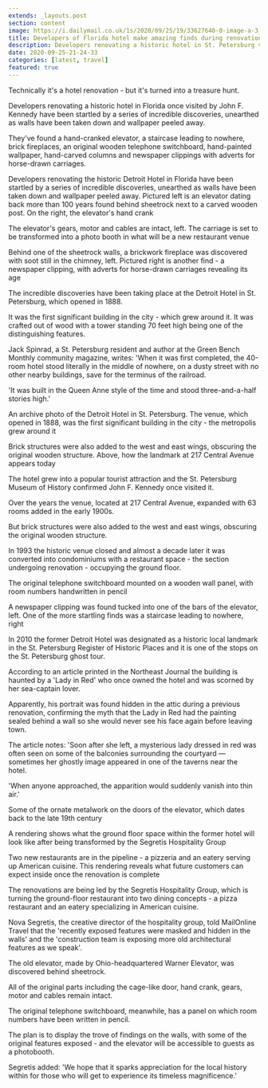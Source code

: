 ```yaml
---
extends: _layouts.post
section: content
image: https://i.dailymail.co.uk/1s/2020/09/25/19/33627640-0-image-a-3_1601058986926.jpg 
title: Developers of Florida hotel make amazing finds during renovation 
description: Developers renovating a historic hotel in St. Petersburg visited by John F. Kennedy have been startled by discoveries unearthed as walls have been taken down and wallpaper peeled away. 
date: 2020-09-25-21-24-33 
categories: [latest, travel] 
featured: true 
--- 
```

Technically it's a hotel renovation - but it's turned into a treasure hunt.

Developers renovating a historic hotel in Florida once visited by John F. Kennedy have been startled by a series of incredible discoveries, unearthed as walls have been taken down and wallpaper peeled away.

They've found a hand-cranked elevator, a staircase leading to nowhere, brick fireplaces, an original wooden telephone switchboard, hand-painted wallpaper, hand-carved columns and newspaper clippings with adverts for horse-drawn carriages.

Developers renovating the historic Detroit Hotel in Florida have been startled by a series of incredible discoveries, unearthed as walls have been taken down and wallpaper peeled away. Pictured left is an elevator dating back more than 100 years found behind sheetrock next to a carved wooden post. On the right, the elevator's hand crank 

The elevator's gears, motor and cables are intact, left. The carriage is set to be transformed into a photo booth in what will be a new restaurant venue

Behind one of the sheetrock walls, a brickwork fireplace was discovered with soot still in the chimney, left. Pictured right is another find - a newspaper clipping, with adverts for horse-drawn carriages revealing its age

The incredible discoveries have been taking place at the Detroit Hotel in St. Petersburg, which opened in 1888.

It was the first significant building in the city - which grew around it. It was crafted out of wood with a tower standing 70 feet high being one of the distinguishing features.

Jack Spinrad, a St. Petersburg resident and author at the Green Bench Monthly community magazine, writes: 'When it was first completed, the 40-room hotel stood literally in the middle of nowhere, on a dusty street with no other nearby buildings, save for the terminus of the railroad. 

'It was built in the Queen Anne style of the time and stood three-and-a-half stories high.'

An archive photo of the Detroit Hotel in St. Petersburg. The venue, which opened in 1888, was the first significant building in the city - the metropolis grew around it

Brick structures were also added to the west and east wings, obscuring the original wooden structure. Above, how the landmark at 217 Central Avenue appears today

The hotel grew into a popular tourist attraction and the St. Petersburg Museum of History confirmed John F. Kennedy once visited it. 

Over the years the venue, located at 217 Central Avenue, expanded with 63 rooms added in the early 1900s.

But brick structures were also added to the west and east wings, obscuring the original wooden structure.

In 1993 the historic venue closed and almost a decade later it was converted into condominiums with a restaurant space - the section undergoing renovation - occupying the ground floor. 

The original telephone switchboard mounted on a wooden wall panel, with room numbers handwritten in pencil

A newspaper clipping was found tucked into one of the bars of the elevator, left. One of the more startling finds was a staircase leading to nowhere, right

In 2010 the former Detroit Hotel was designated as a historic local landmark in the St. Petersburg Register of Historic Places and it is one of the stops on the St. Petersburg ghost tour. 

According to an article printed in the Northeast Journal the building is haunted by a 'Lady in Red' who once owned the hotel and was scorned by her sea-captain lover. 

Apparently, his portrait was found hidden in the attic during a previous renovation, confirming the myth that the Lady in Red had the painting sealed behind a wall so she would never see his face again before leaving town.

The article notes: 'Soon after she left, a mysterious lady dressed in red was often seen on some of the balconies surrounding the courtyard — sometimes her ghostly image appeared in one of the taverns near the hotel. 

'When anyone approached, the apparition would suddenly vanish into thin air.' 

Some of the ornate metalwork on the doors of the elevator, which dates back to the late 19th century

A rendering shows what the ground floor space within the former hotel will look like after being transformed by the Segretis Hospitality Group 

Two new restaurants are in the pipeline - a pizzeria and an eatery serving up American cuisine. This rendering reveals what future customers can expect inside once the renovation is complete

The renovations are being led by the Segretis Hospitality Group, which is turning the ground-floor restaurant into two dining concepts - a pizza restaurant and an eatery specializing in American cuisine.

Nova Segretis, the creative director of the hospitality group, told MailOnline Travel that the 'recently exposed features were masked and hidden in the walls' and the 'construction team is exposing more old architectural features as we speak'.

The old elevator, made by Ohio-headquartered Warner Elevator, was discovered behind sheetrock. 

All of the original parts including the cage-like door, hand crank, gears, motor and cables remain intact. 

The original telephone switchboard, meanwhile, has a panel on which room numbers have been written in pencil.

The plan is to display the trove of findings on the walls, with some of the original features exposed - and the elevator will be accessible to guests as a photobooth. 

Segretis added: 'We hope that it sparks appreciation for the local history within for those who will get to experience its timeless magnificence.'   

